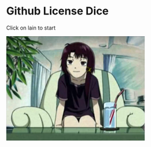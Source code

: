 



<h1>Github License Dice</h1>

<p>Click on lain to start</p>

<img src="https://raw.githubusercontent.com/zlw9991/githublicensedice/main/serial-experiments-lain-ps1-all-cutscenes.mp4_snapshot_04.58_2020.02.19_17.30.50.png" width="368" height="277" />

<p id="demo"></p>

<img id="bigpic" src="https://raw.githubusercontent.com/zlw9991/githublicensedice/blob/main/tumblr_d4078a5c23136269c08c7da8f91d7b34_603aa287_1280.gif" style="display:none;"/>


<script>
  const img = document.querySelector('img')
  img.onclick = () => {
  console.log('clicked')
  
  document.getElementById("demo").innerHTML = "Rolling...";
  document.getElementById('bigpic').style.display='block';
  
  
}

</script> 




